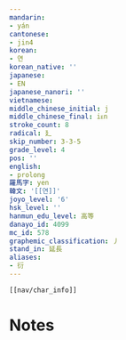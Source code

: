```yaml
---
mandarin:
- yán
cantonese:
- jin4
korean:
- 연
korean_native: ''
japanese:
- EN
japanese_nanori: ''
vietnamese:
middle_chinese_initial: j
middle_chinese_final: iᴇn
stroke_count: 8
radical: 廴
skip_number: 3-3-5
grade_level: 4
pos: ''
english:
- prolong
羅馬字: yen
韓文: '[[연]]'
joyo_level: '6'
hsk_level: ''
hanmun_edu_level: 高等
danayo_id: 4099
mc_id: 578
graphemic_classification: 丿
stand_in: 延長
aliases:
- 衍
---
```

```meta-bind-embed
[[nav/char_info]]
```

# Notes
